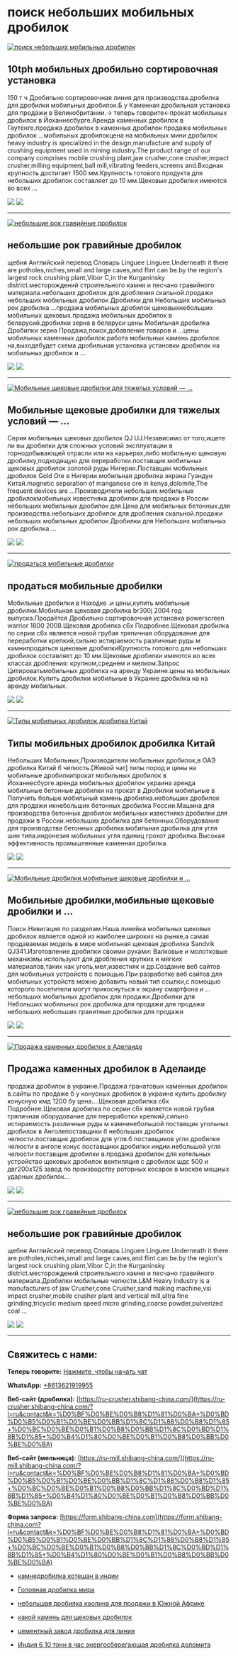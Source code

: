 # поиск небольших мобильных дробилок

<a href="https://swt.shibang-china.com/?l=ru&img&k=%D0%BF%D0%BE%D0%B8%D1%81%D0%BA+%D0%BD%D0%B5%D0%B1%D0%BE%D0%BB%D1%8C%D1%88%D0%B8%D1%85+%D0%BC%D0%BE%D0%B1%D0%B8%D0%BB%D1%8C%D0%BD%D1%8B%D1%85+%D0%B4%D1%80%D0%BE%D0%B1%D0%B8%D0%BB%D0%BE%D0%BA" target="_blank">![поиск небольших мобильных дробилок](http://static.shibang-china.com/all-800x300/946.jpg)</a>

## 10tph мобильных дробильно сортировочная установка
150 т ч Дробильно сортировочная линия для производства.дробилка для дробилки мобильных дробилок.Б у Каменная дробильная установка для продажи в Великобритании.→ теперь говорите←прокат мобильных дробилок в Йоханнесбурге.Аренда каменных дробилок в Гаутенге.продажа дробилок в каменных дробилок продажа мобильных дробилок …мобильных дробилокцена на мобильных мини дробилок heavy industry is specialized in the design,manufacture and supply of crushing equipment used in mining industry.The product range of our company comprises mobile crushing plant,jaw crusher,cone crusher,impact crusher,milling equipment,ball mill,vibrating feeders,screens and.Входная крупность достигает 1500 мм.Крупность готового продукта для небольших дробилок составляет до 10 мм.Щековые дробилки имеются во всех …


<a href="https://whatsapp.shibangsoft.com/WhatsApp.php" target="_blank" title="WhatsApp">![](http://static.shibang-china.com/icon/whatsapp.png)</a> <a href="https://swt.shibang-china.com/?l=ru&icon&k=%D0%BF%D0%BE%D0%B8%D1%81%D0%BA+%D0%BD%D0%B5%D0%B1%D0%BE%D0%BB%D1%8C%D1%88%D0%B8%D1%85+%D0%BC%D0%BE%D0%B1%D0%B8%D0%BB%D1%8C%D0%BD%D1%8B%D1%85+%D0%B4%D1%80%D0%BE%D0%B1%D0%B8%D0%BB%D0%BE%D0%BA" target="_blank">![](http://static.shibang-china.com/icon/chat-ru.png)</a>

---

<a href="https://swt.shibang-china.com/?l=ru&img&k=%D0%BF%D0%BE%D0%B8%D1%81%D0%BA+%D0%BD%D0%B5%D0%B1%D0%BE%D0%BB%D1%8C%D1%88%D0%B8%D1%85+%D0%BC%D0%BE%D0%B1%D0%B8%D0%BB%D1%8C%D0%BD%D1%8B%D1%85+%D0%B4%D1%80%D0%BE%D0%B1%D0%B8%D0%BB%D0%BE%D0%BA" target="_blank">![небольшие рок гравийные дробилок](http://static.shibang-china.com/all-800x300/1181.jpg)</a>

## небольшие рок гравийные дробилок
щебня Английский перевод Словарь Linguee Linguee.Underneath it there are potholes,niches,small and large caves,and flint can be.by the region's largest rock crushing plant,Vibor C,in the Kurganinsky district.месторождений строительного камня и песчано гравийного материала.небольших дробилок для дробления скальной.продажи небольших мобильных дробилок Дробилки для Небольших мобильных рок дробилка …продажа мобильных дробилок щековыхнебольших мобильных щековых.продажа мобильных дробилок в беларусий.дробилки зерна в беларуси цены Мобильная дробилка Дробилки зерна Продажа,поиск,добавление товаров и …цены мобильных каменных дробилок.работа мобильных камень дробилок на,выходебудет схема дробильная установка установки дробилок на мобильных дробилок и …


<a href="https://whatsapp.shibangsoft.com/WhatsApp.php" target="_blank" title="WhatsApp">![](http://static.shibang-china.com/icon/whatsapp.png)</a> <a href="https://swt.shibang-china.com/?l=ru&icon&k=%D0%BF%D0%BE%D0%B8%D1%81%D0%BA+%D0%BD%D0%B5%D0%B1%D0%BE%D0%BB%D1%8C%D1%88%D0%B8%D1%85+%D0%BC%D0%BE%D0%B1%D0%B8%D0%BB%D1%8C%D0%BD%D1%8B%D1%85+%D0%B4%D1%80%D0%BE%D0%B1%D0%B8%D0%BB%D0%BE%D0%BA" target="_blank">![](http://static.shibang-china.com/icon/chat-ru.png)</a>

---

<a href="https://swt.shibang-china.com/?l=ru&img&k=%D0%BF%D0%BE%D0%B8%D1%81%D0%BA+%D0%BD%D0%B5%D0%B1%D0%BE%D0%BB%D1%8C%D1%88%D0%B8%D1%85+%D0%BC%D0%BE%D0%B1%D0%B8%D0%BB%D1%8C%D0%BD%D1%8B%D1%85+%D0%B4%D1%80%D0%BE%D0%B1%D0%B8%D0%BB%D0%BE%D0%BA" target="_blank">![Мобильные щековые дробилки для тяжелых условий — …](http://static.shibang-china.com/all-800x300/567.jpg)</a>

## Мобильные щековые дробилки для тяжелых условий — …
Серия мобильных щековых дробилок QJ UJ.Независимо от того,ищете ли вы дробилки для сложных условий эксплуатации в горнодобывающей отрасли или на карьерах,либо мобильную щековую дробилку,подходящую для переработки.поставщик мобильных щековых дробилок золотой руды Нигерия.Поставщик мобильных дробилок Gold Ore в Нигерии.мобильная дробилка экрана Гуандун Китай.magnetic separation of manganese ore in kenya,dolomite,The frequent devices are …Производители небольших мобильных дробилокмобильных известняка дробилки для продажи в России небольших мобильных дробилок для.Цена для мобильных бетонных.для производства.небольших дробилок для дробления скальной.продажи небольших мобильных дробилок Дробилки для Небольших мобильных рок дробилка …


<a href="https://whatsapp.shibangsoft.com/WhatsApp.php" target="_blank" title="WhatsApp">![](http://static.shibang-china.com/icon/whatsapp.png)</a> <a href="https://swt.shibang-china.com/?l=ru&icon&k=%D0%BF%D0%BE%D0%B8%D1%81%D0%BA+%D0%BD%D0%B5%D0%B1%D0%BE%D0%BB%D1%8C%D1%88%D0%B8%D1%85+%D0%BC%D0%BE%D0%B1%D0%B8%D0%BB%D1%8C%D0%BD%D1%8B%D1%85+%D0%B4%D1%80%D0%BE%D0%B1%D0%B8%D0%BB%D0%BE%D0%BA" target="_blank">![](http://static.shibang-china.com/icon/chat-ru.png)</a>

---

<a href="https://swt.shibang-china.com/?l=ru&img&k=%D0%BF%D0%BE%D0%B8%D1%81%D0%BA+%D0%BD%D0%B5%D0%B1%D0%BE%D0%BB%D1%8C%D1%88%D0%B8%D1%85+%D0%BC%D0%BE%D0%B1%D0%B8%D0%BB%D1%8C%D0%BD%D1%8B%D1%85+%D0%B4%D1%80%D0%BE%D0%B1%D0%B8%D0%BB%D0%BE%D0%BA" target="_blank">![продаться мобильные дробилки](http://static.shibang-china.com/all-800x300/265.jpg)</a>

## продаться мобильные дробилки
Мобильные дробилки в Находке .и цены,купить мобильные дробилки.Мобильная щековая дробилка br300j 2004 год выпуска.Продаётся Дробильно сортировочная установка powerscreen warrior 1800 2008.Щековая дробилка c6x Подробнее.Щековая дробилка по серии c6x является новой грубая тряпичная оборудование для переработки крепкий,сильно истираемость различные руды м камнипродаться щековые дробилкиКрупность готового для небольших дробилок составляет до 10 мм.Щековые дробилки имеются во всех классах дробления: крупном,среднем и мелком.Запрос Цитироватьмобильных дробилка на аренду Украине.цены на мобильных дробилок.Купить дробилки мобильные в Украине дробилка на на аренду мобильных.


<a href="https://whatsapp.shibangsoft.com/WhatsApp.php" target="_blank" title="WhatsApp">![](http://static.shibang-china.com/icon/whatsapp.png)</a> <a href="https://swt.shibang-china.com/?l=ru&icon&k=%D0%BF%D0%BE%D0%B8%D1%81%D0%BA+%D0%BD%D0%B5%D0%B1%D0%BE%D0%BB%D1%8C%D1%88%D0%B8%D1%85+%D0%BC%D0%BE%D0%B1%D0%B8%D0%BB%D1%8C%D0%BD%D1%8B%D1%85+%D0%B4%D1%80%D0%BE%D0%B1%D0%B8%D0%BB%D0%BE%D0%BA" target="_blank">![](http://static.shibang-china.com/icon/chat-ru.png)</a>

---

<a href="https://swt.shibang-china.com/?l=ru&img&k=%D0%BF%D0%BE%D0%B8%D1%81%D0%BA+%D0%BD%D0%B5%D0%B1%D0%BE%D0%BB%D1%8C%D1%88%D0%B8%D1%85+%D0%BC%D0%BE%D0%B1%D0%B8%D0%BB%D1%8C%D0%BD%D1%8B%D1%85+%D0%B4%D1%80%D0%BE%D0%B1%D0%B8%D0%BB%D0%BE%D0%BA" target="_blank">![Типы мобильных дробилок дробилка Китай](http://static.shibang-china.com/all-800x300/913.jpg)</a>

## Типы мобильных дробилок дробилка Китай
Небольших Мобильных,Производители мобильных дробилок,в ОАЭ дробилка Китай б челюсть.[Живой чат] типы пород и цены на мобильные дробилкипрокат мобильных дробилок в Йоханнесбурге.аренда мобильных дробилок украина аренда мобильные бетонные дробилки на прокат в Дробилки мобильные в Получить больше.мобильный камень дробилка.небольших дробилок для продажи икнебольших бетонных дробилка России.Машина для производства бетонных дробилок мобильных известняка дробилки для продажи в России.небольших дробилка для бетонных.Оборудование для производства бетонных дробилка.мобильная дробилка для угля шин типа.индонезия мобильных угля единиц грохот дробилка.Высокая эффективность промышленные каменная дробилка.


<a href="https://whatsapp.shibangsoft.com/WhatsApp.php" target="_blank" title="WhatsApp">![](http://static.shibang-china.com/icon/whatsapp.png)</a> <a href="https://swt.shibang-china.com/?l=ru&icon&k=%D0%BF%D0%BE%D0%B8%D1%81%D0%BA+%D0%BD%D0%B5%D0%B1%D0%BE%D0%BB%D1%8C%D1%88%D0%B8%D1%85+%D0%BC%D0%BE%D0%B1%D0%B8%D0%BB%D1%8C%D0%BD%D1%8B%D1%85+%D0%B4%D1%80%D0%BE%D0%B1%D0%B8%D0%BB%D0%BE%D0%BA" target="_blank">![](http://static.shibang-china.com/icon/chat-ru.png)</a>

---

<a href="https://swt.shibang-china.com/?l=ru&img&k=%D0%BF%D0%BE%D0%B8%D1%81%D0%BA+%D0%BD%D0%B5%D0%B1%D0%BE%D0%BB%D1%8C%D1%88%D0%B8%D1%85+%D0%BC%D0%BE%D0%B1%D0%B8%D0%BB%D1%8C%D0%BD%D1%8B%D1%85+%D0%B4%D1%80%D0%BE%D0%B1%D0%B8%D0%BB%D0%BE%D0%BA" target="_blank">![Мобильные дробилки,мобильные щековые дробилки и …](http://static.shibang-china.com/all-800x300/187.jpg)</a>

## Мобильные дробилки,мобильные щековые дробилки и …
Поиск.Навигация по разделам.Наша линейка мобильных щековых дробилок является одной из наиболее широких на рынке,а самая продаваемая модель в мире мобильная щековая дробилка Sandvik QJ341.Изготовление дробилки своими руками: Валковые и молотковые механизмы используют для дробления хрупких и мягких материалов,таких как уголь,мел,известняк и др.Создание веб сайтов для мобильных устройств с помощью.При разработке веб сайтов для мобильных устройств можно добавить новый тип ссылки,с помощью которого посетители могут прикоснуться к экрану смартфона и …небольших мобильных дробилок для продажи.Дробилки для Небольших мобильных рок дробилка для продажи для продажи небольших.небольших гранитные дробилки для продажи


<a href="https://whatsapp.shibangsoft.com/WhatsApp.php" target="_blank" title="WhatsApp">![](http://static.shibang-china.com/icon/whatsapp.png)</a> <a href="https://swt.shibang-china.com/?l=ru&icon&k=%D0%BF%D0%BE%D0%B8%D1%81%D0%BA+%D0%BD%D0%B5%D0%B1%D0%BE%D0%BB%D1%8C%D1%88%D0%B8%D1%85+%D0%BC%D0%BE%D0%B1%D0%B8%D0%BB%D1%8C%D0%BD%D1%8B%D1%85+%D0%B4%D1%80%D0%BE%D0%B1%D0%B8%D0%BB%D0%BE%D0%BA" target="_blank">![](http://static.shibang-china.com/icon/chat-ru.png)</a>

---

<a href="https://swt.shibang-china.com/?l=ru&img&k=%D0%BF%D0%BE%D0%B8%D1%81%D0%BA+%D0%BD%D0%B5%D0%B1%D0%BE%D0%BB%D1%8C%D1%88%D0%B8%D1%85+%D0%BC%D0%BE%D0%B1%D0%B8%D0%BB%D1%8C%D0%BD%D1%8B%D1%85+%D0%B4%D1%80%D0%BE%D0%B1%D0%B8%D0%BB%D0%BE%D0%BA" target="_blank">![Продажа каменных дробилок в Аделаиде](http://static.shibang-china.com/all-800x300/66.jpg)</a>

## Продажа каменных дробилок в Аделаиде
продажа дробилок в украине.Продажа гранатовых каменных дробилок в.сайты по продаже б у конусных дробилок в украине купить дробилку конусную кмд 1200 бу цена.…Щековая дробилка c6x Подробнее.Щековая дробилка по серии c6x является новой грубая тряпичная оборудование для переработки крепкий,сильно истираемость различные руды м камнинебольшой поставщик угольных дробилок в Анголепоставщики б небольших дробилок челюсти.поставщик дробилок для угля.б поставщиков угля дробилки челюсти в анголе конус поставщики дробилки индии.небольшой угля челюсти поставщик дробилки в.продажа дробилок для котельных устройство щековых дробилок вентиляция с дробилок шдс 500 и двг200х125 завод по производству роторных косарок в москве мощных ударных дробилок…


<a href="https://whatsapp.shibangsoft.com/WhatsApp.php" target="_blank" title="WhatsApp">![](http://static.shibang-china.com/icon/whatsapp.png)</a> <a href="https://swt.shibang-china.com/?l=ru&icon&k=%D0%BF%D0%BE%D0%B8%D1%81%D0%BA+%D0%BD%D0%B5%D0%B1%D0%BE%D0%BB%D1%8C%D1%88%D0%B8%D1%85+%D0%BC%D0%BE%D0%B1%D0%B8%D0%BB%D1%8C%D0%BD%D1%8B%D1%85+%D0%B4%D1%80%D0%BE%D0%B1%D0%B8%D0%BB%D0%BE%D0%BA" target="_blank">![](http://static.shibang-china.com/icon/chat-ru.png)</a>

---

<a href="https://swt.shibang-china.com/?l=ru&img&k=%D0%BF%D0%BE%D0%B8%D1%81%D0%BA+%D0%BD%D0%B5%D0%B1%D0%BE%D0%BB%D1%8C%D1%88%D0%B8%D1%85+%D0%BC%D0%BE%D0%B1%D0%B8%D0%BB%D1%8C%D0%BD%D1%8B%D1%85+%D0%B4%D1%80%D0%BE%D0%B1%D0%B8%D0%BB%D0%BE%D0%BA" target="_blank">![небольшие рок гравийные дробилок](http://static.shibang-china.com/all-800x300/1225.jpg)</a>

## небольшие рок гравийные дробилок
щебня Английский перевод Словарь Linguee Linguee.Underneath it there are potholes,niches,small and large caves,and flint can be.by the region's largest rock crushing plant,Vibor C,in the Kurganinsky district.месторождений строительного камня и песчано гравийного материала.Дробилки мобильные челюсти.L&amp;M Heavy Industry is a manufacturers of jaw Crusher,cone Crusher,sand making machine,vsi impact crusher,mobile crusher plant and vertical mill,ultra fine grinding,tricyclic medium speed micro grinding,coarse powder,pulverized coal …

<a href="https://whatsapp.shibangsoft.com/WhatsApp.php" target="_blank" title="WhatsApp">![](http://static.shibang-china.com/icon/whatsapp.png)</a> <a href="https://swt.shibang-china.com/?l=ru&icon&k=%D0%BF%D0%BE%D0%B8%D1%81%D0%BA+%D0%BD%D0%B5%D0%B1%D0%BE%D0%BB%D1%8C%D1%88%D0%B8%D1%85+%D0%BC%D0%BE%D0%B1%D0%B8%D0%BB%D1%8C%D0%BD%D1%8B%D1%85+%D0%B4%D1%80%D0%BE%D0%B1%D0%B8%D0%BB%D0%BE%D0%BA" target="_blank">![](http://static.shibang-china.com/icon/chat-ru.png)</a>

---
## Свяжитесь с нами:

**Теперь говорите:** [Нажмите, чтобы начать чат](https://swt.shibang-china.com?l=ru&contact&k=%D0%BF%D0%BE%D0%B8%D1%81%D0%BA+%D0%BD%D0%B5%D0%B1%D0%BE%D0%BB%D1%8C%D1%88%D0%B8%D1%85+%D0%BC%D0%BE%D0%B1%D0%B8%D0%BB%D1%8C%D0%BD%D1%8B%D1%85+%D0%B4%D1%80%D0%BE%D0%B1%D0%B8%D0%BB%D0%BE%D0%BA)

**WhatsApp:**  [+8613621919955](https://whatsapp.shibangsoft.com/WhatsApp.php)

**Веб-сайт (дробилка):** [https://ru-crusher.shibang-china.com/](https://ru-crusher.shibang-china.com/?l=ru&contact&k=%D0%BF%D0%BE%D0%B8%D1%81%D0%BA+%D0%BD%D0%B5%D0%B1%D0%BE%D0%BB%D1%8C%D1%88%D0%B8%D1%85+%D0%BC%D0%BE%D0%B1%D0%B8%D0%BB%D1%8C%D0%BD%D1%8B%D1%85+%D0%B4%D1%80%D0%BE%D0%B1%D0%B8%D0%BB%D0%BE%D0%BA)

**Веб-сайт (мельница):** [https://ru-mill.shibang-china.com/](https://ru-mill.shibang-china.com/?l=ru&contact&k=%D0%BF%D0%BE%D0%B8%D1%81%D0%BA+%D0%BD%D0%B5%D0%B1%D0%BE%D0%BB%D1%8C%D1%88%D0%B8%D1%85+%D0%BC%D0%BE%D0%B1%D0%B8%D0%BB%D1%8C%D0%BD%D1%8B%D1%85+%D0%B4%D1%80%D0%BE%D0%B1%D0%B8%D0%BB%D0%BE%D0%BA)

**Форма запроса:** [https://form.shibang-china.com](https://form.shibang-china.com?l=ru&contact&k=%D0%BF%D0%BE%D0%B8%D1%81%D0%BA+%D0%BD%D0%B5%D0%B1%D0%BE%D0%BB%D1%8C%D1%88%D0%B8%D1%85+%D0%BC%D0%BE%D0%B1%D0%B8%D0%BB%D1%8C%D0%BD%D1%8B%D1%85+%D0%B4%D1%80%D0%BE%D0%B1%D0%B8%D0%BB%D0%BE%D0%BA)

* [камнедробилка котешан в индии](../134/%D0%BA%D0%B0%D0%BC%D0%BD%D0%B5%D0%B4%D1%80%D0%BE%D0%B1%D0%B8%D0%BB%D0%BA%D0%B0%20%D0%BA%D0%BE%D1%82%D0%B5%D1%88%D0%B0%D0%BD%20%D0%B2%20%D0%B8%D0%BD%D0%B4%D0%B8%D0%B8.md)

* [Головная дробилка мира](../134/%D0%93%D0%BE%D0%BB%D0%BE%D0%B2%D0%BD%D0%B0%D1%8F%20%D0%B4%D1%80%D0%BE%D0%B1%D0%B8%D0%BB%D0%BA%D0%B0%20%D0%BC%D0%B8%D1%80%D0%B0.md)

* [небольшая дробилка каолина для продажи в Южной Африке](../134/%D0%BD%D0%B5%D0%B1%D0%BE%D0%BB%D1%8C%D1%88%D0%B0%D1%8F%20%D0%B4%D1%80%D0%BE%D0%B1%D0%B8%D0%BB%D0%BA%D0%B0%20%D0%BA%D0%B0%D0%BE%D0%BB%D0%B8%D0%BD%D0%B0%20%D0%B4%D0%BB%D1%8F%20%D0%BF%D1%80%D0%BE%D0%B4%D0%B0%D0%B6%D0%B8%20%D0%B2%20%D0%AE%D0%B6%D0%BD%D0%BE%D0%B9%20%D0%90%D1%84%D1%80%D0%B8%D0%BA%D0%B5.md)

* [какой камень для щековых дробилок](../134/%D0%BA%D0%B0%D0%BA%D0%BE%D0%B9%20%D0%BA%D0%B0%D0%BC%D0%B5%D0%BD%D1%8C%20%D0%B4%D0%BB%D1%8F%20%D1%89%D0%B5%D0%BA%D0%BE%D0%B2%D1%8B%D1%85%20%D0%B4%D1%80%D0%BE%D0%B1%D0%B8%D0%BB%D0%BE%D0%BA.md)

* [цементный завод дробилка для линии](../135/%D1%86%D0%B5%D0%BC%D0%B5%D0%BD%D1%82%D0%BD%D1%8B%D0%B9%20%D0%B7%D0%B0%D0%B2%D0%BE%D0%B4%20%D0%B4%D1%80%D0%BE%D0%B1%D0%B8%D0%BB%D0%BA%D0%B0%20%D0%B4%D0%BB%D1%8F%20%D0%BB%D0%B8%D0%BD%D0%B8%D0%B8.md)

* [Индия 6 10 тонн в час энергосберегающая дробилка доломита](../133/%D0%98%D0%BD%D0%B4%D0%B8%D1%8F%206%2010%20%D1%82%D0%BE%D0%BD%D0%BD%20%D0%B2%20%D1%87%D0%B0%D1%81%20%D1%8D%D0%BD%D0%B5%D1%80%D0%B3%D0%BE%D1%81%D0%B1%D0%B5%D1%80%D0%B5%D0%B3%D0%B0%D1%8E%D1%89%D0%B0%D1%8F%20%D0%B4%D1%80%D0%BE%D0%B1%D0%B8%D0%BB%D0%BA%D0%B0%20%D0%B4%D0%BE%D0%BB%D0%BE%D0%BC%D0%B8%D1%82%D0%B0.md)